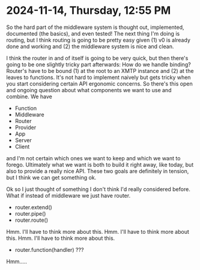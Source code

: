 # 2024-11-14, Thursday, 12:55 PM

So the hard part of the middleware system is thought out, implemented, documented (the basics), and even tested! The next thing I'm doing is routing, but I think routing is going to be pretty easy given (1) v0 is already done and working and (2) the middleware system is nice and clean.

I think the router in and of itself is going to be very quick, but then there's going to be one slightly tricky part afterwards: How do we handle binding? Router's have to be bound (1) at the root to an XMTP instance and (2) at the leaves to functions. It's not hard to implement naively but gets tricky when you start considering certain API ergonomic concerns. So there's this open and ongoing question about what components we want to use and combine. We have

- Function
- Middleware
- Router
- Provider
- App
- Server
- Client

and I'm not certain which ones we want to keep and which we want to forego. Ultimately what we want is both to build it right away, like today, but also to provide a really nice API. These two goals are definitely in tension, but I think we can get something ok.

Ok so I just thought of something I don't think I'd really considered before. What if instead of middleware we just have router.

- router.extend()
- router.pipe()
- router.route()

Hmm. I'll have to think more about this.
Hmm. I'll have to think more about this.
Hmm. I'll have to think more about this.

- router.function(handler) ???

Hmm.....


